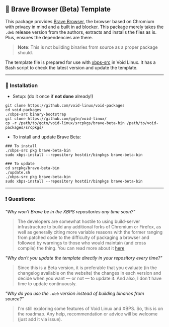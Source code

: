 ## 🦁 Brave Browser (Beta) Template
This package provides [Brave Browser](https://brave.com/), the browser based on Chromium with privacy in mind and a built in ad blocker. This package merely takes the `.deb` release version from the authors, extracts and installs the files as is. Plus, ensures the dependencies are there.
> **Note**: This is not building binaries from source as a proper package should.

The template file is prepared for use with [xbps-src](https://github.com/void-linux/void-packages) in Void Linux. It has a Bash script to check the latest version and update the template.

---
### 🚀 Installation
- Setup: (do it once if **not done** already!)
```
git clone https://github.com/void-linux/void-packages
cd void-packages
./xbps-src binary-bootstrap
git clone https://github.com/gqtn/void-linux/
cp -r /path/to/gqtn/void-linux/srcpkgs/brave-beta-bin /path/to/void-packages/srcpkgs/
```
- To install and update Brave Beta:
```
### To install
./xbps-src pkg brave-beta-bin
sudo xbps-install --repository hostdir/binpkgs brave-beta-bin

### To update
cd srcpkg/brave-beta-bin
./update.sh
./xbps-src pkg brave-beta-bin
sudo xbps-install --repository hostdir/binpkgs brave-beta-bin
```

---
### ❗ Questions:
*"Why won't Brave be in the XBPS repositories any time soon?"*
> The developers are somewhat hostile to using build-server infrastructure to build any additional forks of Chromium or Firefox, as well as generally citing more variable reasons with the former ranging from patched code to the difficulty of packaging a browser and followed by warnings to those who would maintain (and cross compile) the thing.
> You can read more about it [here](https://github.com/void-linux/void-packages/issues/5444)

*"Why don't you update the template directly in your repository every time?"*
> Since this is a Beta version, it is preferable that you evaluate (in the changelog available on the website) the changes in each version and decide when you want — or not — to update it. And also, I don't have time to update continuously.

*"Why do you use the `.deb` version instead of building binaries from source?"*
> I'm still exploring some features of Void Linux and XBPS. So, this is on the roadmap. Any help, recommendation or advice will be welcome (just add it via issue).
